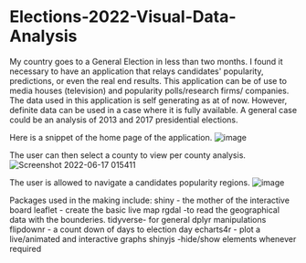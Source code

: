 # Elections-2022-Visual-Data-Analysis
My country goes to a General Election in less than two months. I found it necessary to have an application that relays candidates' popularity, predictions, or even the real end results.
This application can be of use to media houses (television) and popularity polls/research firms/ companies. The data used in this application is self generating as at of now. However, definite data can be used in a case where it is fully available. A general case could be an analysis of 2013 and 2017 presidential elections.

Here is a snippet of the home page of the application.
![image](https://user-images.githubusercontent.com/100840448/174190601-f66d11db-12f2-4cca-ac47-3a9db9ff57b8.png)

The user can then select a county to view per county analysis.
![Screenshot 2022-06-17 015411](https://user-images.githubusercontent.com/100840448/174191452-9875a7d2-d0b7-4c6c-8779-744405f4a8be.png)

The user is allowed to navigate a candidates popularity regions.
![image](https://user-images.githubusercontent.com/100840448/174191605-9586f54b-b032-437c-95c1-d2ff6e333c15.png)

Packages used in the making include:
shiny - the mother of the interactive board
leaflet - create the basic live map
rgdal -to read the geographical data with the bounderies. 
tidyverse- for general dplyr manipulations
flipdownr - a count down of days to election day
echarts4r - plot a live/animated and interactive graphs
shinyjs -hide/show elements whenever required
